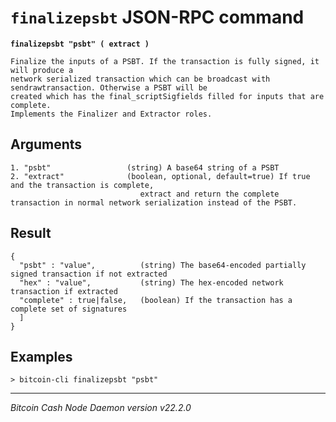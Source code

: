 `finalizepsbt` JSON-RPC command
===============================

**`finalizepsbt "psbt" ( extract )`**

```
Finalize the inputs of a PSBT. If the transaction is fully signed, it will produce a
network serialized transaction which can be broadcast with sendrawtransaction. Otherwise a PSBT will be
created which has the final_scriptSigfields filled for inputs that are complete.
Implements the Finalizer and Extractor roles.
```

Arguments
---------

```
1. "psbt"                 (string) A base64 string of a PSBT
2. "extract"              (boolean, optional, default=true) If true and the transaction is complete,
                             extract and return the complete transaction in normal network serialization instead of the PSBT.
```

Result
------

```
{
  "psbt" : "value",          (string) The base64-encoded partially signed transaction if not extracted
  "hex" : "value",           (string) The hex-encoded network transaction if extracted
  "complete" : true|false,   (boolean) If the transaction has a complete set of signatures
  ]
}
```

Examples
--------

```
> bitcoin-cli finalizepsbt "psbt"
```

***

*Bitcoin Cash Node Daemon version v22.2.0*
